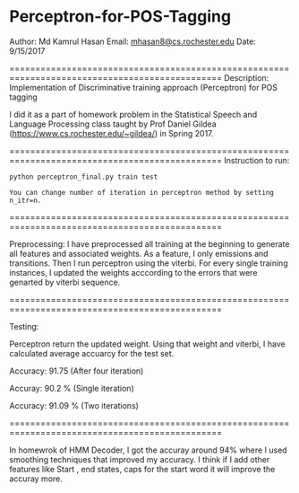 # Perceptron-for-POS-Tagging

Author: Md Kamrul Hasan
Email: mhasan8@cs.rochester.edu 
Date: 9/15/2017

===============================================================================================
Description: Implementation of Discriminative training approach (Perceptron) for POS tagging 

I did it as a part of homework problem in the Statistical Speech and Language Processing class 
taught by Prof Daniel Gildea (https://www.cs.rochester.edu/~gildea/) in Spring 2017.

===============================================================================================
Instruction to run:

	python perceptron_final.py train test

	You can change number of iteration in perceptron method by setting n_itr=n.



===============================================================================================

Preprocessing:
	I have preprocessed all training at the beginning to generate all features and associated 
	weights. As a feature, I only emissions and transitions. Then I run perceptron using the 
	viterbi. For every single training instances, I updated the weights acccording to the errors 
	that were genarted by viterbi sequence.  

===============================================================================================

Testing:

Perceptron return the updated weight. Using that weight and viterbi, I have calculated average 
accuarcy for the test set.

Accuracy: 91.75 (After four iteration)

Accuray: 90.2 % (Single iteration)

Accuracy: 91.09 % (Two iterations)

===============================================================================================

In homewrok of HMM Decoder, I got the accuray around 94% where I used smoothing techniques that 
improved my accuracy. I think if I add other features like Start , end states, caps for the 
start word it will improve the accuray more.
